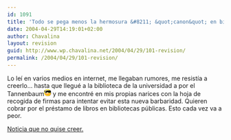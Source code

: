 ```yaml
---
id: 1091
title: 'Todo se pega menos la hermosura &#8211; &quot;canon&quot; en bibliotecas'
date: 2004-04-29T14:19:01+02:00
author: Chavalina
layout: revision
guid: http://www.wp.chavalina.net/2004/04/29/101-revision/
permalink: /2004/04/29/101-revision/
---
```

Lo le&iacute; en varios medios en internet, me llegaban rumores, me resist&iacute;a a creerlo&#8230; hasta que llegu&eacute; a la biblioteca de la universidad a por el Tannenbaum<img src="/imagenes/emoticonos/gafas.gif" alt="emoticono gafas" width="16" height="16" /> y me encontr&eacute; en mis propias narices con la hoja de recogida de firmas para intentar evitar esta nueva barbaridad. Quieren cobrar por el pr&eacute;stamo de libros en bibliotecas p&uacute;blicas. Esto cada vez va a peor.

<a href="http://www.internautas.org/article.php?sid=1660&#038;mode=thread&#038;order=0" target="_blank">Noticia que no quise creer.</a>